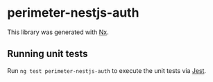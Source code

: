 # perimeter-nestjs-auth

This library was generated with [Nx](https://nx.dev).

## Running unit tests

Run `ng test perimeter-nestjs-auth` to execute the unit tests via [Jest](https://jestjs.io).
